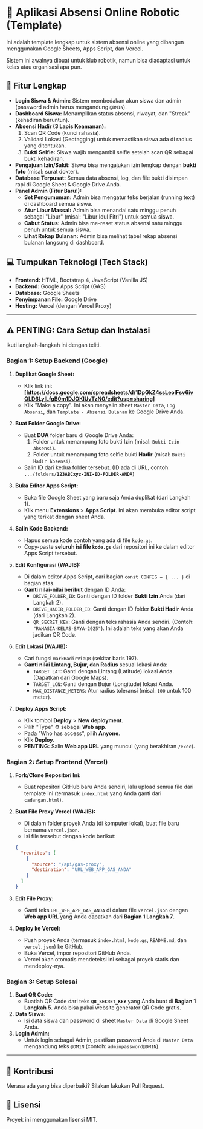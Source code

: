 # 🤖 Aplikasi Absensi Online Robotic (Template)

Ini adalah template lengkap untuk sistem absensi online yang dibangun menggunakan Google Sheets, Apps Script, dan Vercel.

Sistem ini awalnya dibuat untuk klub robotik, namun bisa diadaptasi untuk kelas atau organisasi apa pun.

## 🚀 Fitur Lengkap

* **Login Siswa & Admin:** Sistem membedakan akun siswa dan admin (password admin harus mengandung `@DM1N`).
* **Dashboard Siswa:** Menampilkan status absensi, riwayat, dan "Streak" (kehadiran beruntun).
* **Absensi Hadir (3 Lapis Keamanan):**
    1.  Scan QR Code (kunci rahasia).
    2.  Validasi Lokasi (Geotagging) untuk memastikan siswa ada di radius yang ditentukan.
    3.  **Bukti Selfie:** Siswa wajib mengambil selfie setelah scan QR sebagai bukti kehadiran.
* **Pengajuan Izin/Sakit:** Siswa bisa mengajukan izin lengkap dengan **bukti foto** (misal: surat dokter).
* **Database Terpusat:** Semua data absensi, log, dan file bukti disimpan rapi di Google Sheet & Google Drive Anda.
* **Panel Admin (Fitur Baru!):**
    * **Set Pengumuman:** Admin bisa mengatur teks berjalan (running text) di dashboard semua siswa.
    * **Atur Libur Massal:** Admin bisa menandai satu minggu penuh sebagai "Libur" (misal: "Libur Idul Fitri") untuk semua siswa.
    * **Cabut Status:** Admin bisa me-reset status absensi satu minggu penuh untuk semua siswa.
    * **Lihat Rekap Bulanan:** Admin bisa melihat tabel rekap absensi bulanan langsung di dashboard.

## 💻 Tumpukan Teknologi (Tech Stack)

* **Frontend:** HTML, Bootstrap 4, JavaScript (Vanilla JS)
* **Backend:** Google Apps Script (GAS)
* **Database:** Google Sheets
* **Penyimpanan File:** Google Drive
* **Hosting:** Vercel (dengan Vercel Proxy)

---

## ⚠️ PENTING: Cara Setup dan Instalasi

Ikuti langkah-langkah ini dengan teliti.

### Bagian 1: Setup Backend (Google)

1.  **Duplikat Google Sheet:**
    * Klik link ini: **[https://docs.google.com/spreadsheets/d/1DpGkZ4ssLeoIFsv6ivQLD6LylLfgB0m1DJOKlUvTzN0/edit?usp=sharing]**
    * Klik "Make a copy". Ini akan menyalin sheet `Master Data`, `Log Absensi`, dan `Template - Absensi Bulanan` ke Google Drive Anda.

2.  **Buat Folder Google Drive:**
    * Buat **DUA** folder baru di Google Drive Anda:
        1.  Folder untuk menampung foto bukti **Izin** (misal: `Bukti Izin Absensi`).
        2.  Folder untuk menampung foto selfie bukti **Hadir** (misal: `Bukti Hadir Absensi`).
    * Salin **ID** dari kedua folder tersebut. (ID ada di URL, contoh: `.../folders/`**`123ABCxyz-INI-ID-FOLDER-ANDA`**)

3.  **Buka Editor Apps Script:**
    * Buka file Google Sheet yang baru saja Anda duplikat (dari Langkah 1).
    * Klik menu **Extensions** > **Apps Script**. Ini akan membuka editor script yang terikat dengan sheet Anda.

4.  **Salin Kode Backend:**
    * Hapus semua kode contoh yang ada di file `kode.gs`.
    * Copy-paste **seluruh isi file `kode.gs`** dari repositori ini ke dalam editor Apps Script tersebut.

5.  **Edit Konfigurasi (WAJIB):**
    * Di dalam editor Apps Script, cari bagian `const CONFIG = { ... }` di bagian atas.
    * **Ganti nilai-nilai berikut** dengan ID Anda:
        * `DRIVE_FOLDER_ID`: Ganti dengan ID folder **Bukti Izin** Anda (dari Langkah 2).
        * `DRIVE_HADIR_FOLDER_ID`: Ganti dengan ID folder **Bukti Hadir** Anda (dari Langkah 2).
        * `QR_SECRET_KEY`: Ganti dengan teks rahasia Anda sendiri. (Contoh: `"RAHASIA-KELAS-SAYA-2025"`). Ini adalah teks yang akan Anda jadikan QR Code.

6.  **Edit Lokasi (WAJIB):**
    * Cari fungsi `markHadirViaQR` (sekitar baris 197).
    * **Ganti nilai Lintang, Bujur, dan Radius** sesuai lokasi Anda:
        * `TARGET_LAT`: Ganti dengan Lintang (Latitude) lokasi Anda. (Dapatkan dari Google Maps).
        * `TARGET_LON`: Ganti dengan Bujur (Longitude) lokasi Anda.
        * `MAX_DISTANCE_METERS`: Atur radius toleransi (misal: `100` untuk 100 meter).

7.  **Deploy Apps Script:**
    * Klik tombol **Deploy** > **New deployment**.
    * Pilih "Type" ⚙️ sebagai **Web app**.
    * Pada "Who has access", pilih **Anyone**.
    * Klik **Deploy**.
    * **PENTING:** Salin **Web app URL** yang muncul (yang berakhiran `/exec`).

### Bagian 2: Setup Frontend (Vercel)

1.  **Fork/Clone Repositori Ini:**
    * Buat repositori GitHub baru Anda sendiri, lalu upload semua file dari template ini (termasuk `index.html` yang Anda ganti dari `cadangan.html`).

2.  **Buat File Proxy Vercel (WAJIB):**
    * Di dalam folder proyek Anda (di komputer lokal), buat file baru bernama `vercel.json`.
    * Isi file tersebut dengan kode berikut:
    ```json
    {
      "rewrites": [
        {
          "source": "/api/gas-proxy",
          "destination": "URL_WEB_APP_GAS_ANDA"
        }
      ]
    }
    ```

3.  **Edit File Proxy:**
    * Ganti teks `URL_WEB_APP_GAS_ANDA` di dalam file `vercel.json` dengan **Web app URL** yang Anda dapatkan dari **Bagian 1 Langkah 7**.

4.  **Deploy ke Vercel:**
    * Push proyek Anda (termasuk `index.html`, `kode.gs`, `README.md`, dan `vercel.json`) ke GitHub.
    * Buka Vercel, impor repositori GitHub Anda.
    * Vercel akan otomatis mendeteksi ini sebagai proyek statis dan mendeploy-nya.

### Bagian 3: Setup Selesai

1.  **Buat QR Code:**
    * Buatlah QR Code dari teks **`QR_SECRET_KEY`** yang Anda buat di **Bagian 1 Langkah 5**. Anda bisa pakai website generator QR Code gratis.
2.  **Data Siswa:**
    * Isi data siswa dan password di sheet `Master Data` di Google Sheet Anda.
3.  **Login Admin:**
    * Untuk login sebagai Admin, pastikan password Anda di `Master Data` mengandung teks `@DM1N` (contoh: `adminpassword@DM1N`).

---

## 🤝 Kontribusi

Merasa ada yang bisa diperbaiki? Silakan lakukan Pull Request.

## 📄 Lisensi

Proyek ini menggunakan lisensi MIT.
